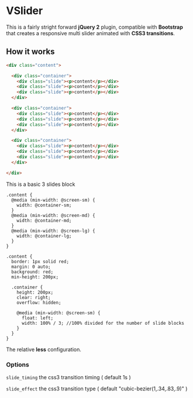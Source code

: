 VSlider
=================

This is a fairly stright forward **jQuery 2** plugin, compatible with **Bootstrap** that creates a responsive multi slider animated with **CSS3 transitions**.

## How it works

``` html
<div class="content">

  <div class="container">
    <div class="slide"><p>content</p></div>
    <div class="slide"><p>content</p></div>
    <div class="slide"><p>content</p></div>
  </div>

  <div class="container">
    <div class="slide"><p>content</p></div>
    <div class="slide"><p>content</p></div>
    <div class="slide"><p>content</p></div>
  </div>

  <div class="container">
    <div class="slide"><p>content</p></div>
    <div class="slide"><p>content</p></div>
    <div class="slide"><p>content</p></div>
  </div>

</div>
```

This is a basic 3 slides block

```less
.content {
  @media (min-width: @screen-sm) {
    width: @container-sm;
  }
  @media (min-width: @screen-md) {
    width: @container-md;
  }
  @media (min-width: @screen-lg) {
    width: @container-lg;
  }
}

.content {
  border: 1px solid red;
  margin: 0 auto;
  background: red;
  min-height: 200px;

  .container {
    height: 200px;
    clear: right;
    overflow: hidden;

    @media (min-width: @screen-sm) {
      float: left;
      width: 100% / 3; //100% divided for the number of slide blocks
    }
  }
}
```

The relative **less** configuration.

### Options

`slide_timing` the css3 transition timing ( default 1s )

`slide_effect` the css3 transition type ( default "cubic-bezier(1,.34,.83,.9)" )
